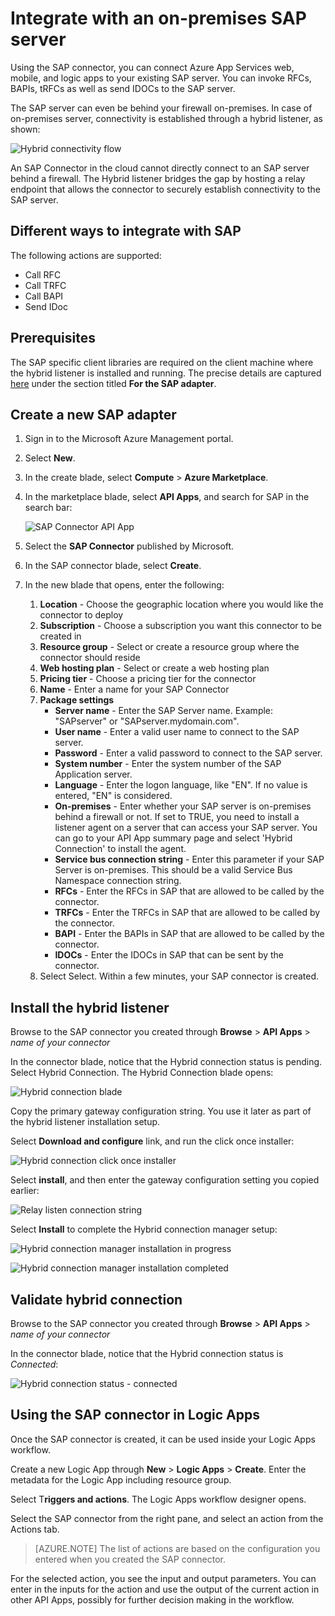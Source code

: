 <properties
	pageTitle="Integrate with an on-premises SAP server in Microsoft Azure App Service"
	description="Learn how to integrate with an on-premises SAP server"
	authors="rajeshramabathiran"
	manager="dwrede"
	editor=""
	services="app-service\logic"
	documentationCenter=""/>

<tags
	ms.service="app-service-logic"
	ms.workload="integration"
	ms.tgt_pltfrm="na"
	ms.devlang="na"
	ms.topic="article"
	ms.date="07/02/2015"
	ms.author="sameerch"/>


# Integrate with an on-premises SAP server
Using the SAP connector, you can connect Azure App Services web, mobile, and logic apps to your existing SAP server. You can invoke RFCs, BAPIs, tRFCs as well as send IDOCs to the SAP server.

The SAP server can even be behind your firewall on-premises. In case of on-premises server, connectivity is established through a hybrid listener, as shown:

![Hybrid connectivity flow][1]

An SAP Connector in the cloud cannot directly connect to an SAP server behind a firewall. The Hybrid listener bridges the gap by hosting a relay endpoint that allows the connector to securely establish connectivity to the SAP server.


## Different ways to integrate with SAP
The following actions are supported:

- Call RFC
- Call TRFC
- Call BAPI
- Send IDoc

## Prerequisites
The SAP specific client libraries are required on the client machine where the hybrid listener is installed and running. The precise details are captured [here][9] under the section titled **For the SAP adapter**.


## Create a new SAP adapter
1. Sign in to the Microsoft Azure Management portal.
2. Select **New**.
3. In the create blade, select **Compute** > **Azure Marketplace**.
4. In the marketplace blade, select **API Apps**, and search for SAP in the search bar:

	![SAP Connector API App][2]
5. Select the **SAP Connector** published by Microsoft.
6. In the SAP connector blade, select **Create**.
7. In the new blade that opens, enter the following:
	1. **Location** - Choose the geographic location where you would like the connector to deploy
	2. **Subscription** - Choose a subscription you want this connector to be created in
	3. **Resource group** - Select or create a resource group where the connector should reside
	4. **Web hosting plan** - Select or create a web hosting plan
	5. **Pricing tier** - Choose a pricing tier for the connector
	6. **Name** - Enter a name for your SAP Connector
	7. **Package settings**
		- **Server name** - Enter the SAP Server name. Example: "SAPserver" or "SAPserver.mydomain.com".
		- **User name** - Enter a valid user name to connect to the SAP server.
		- **Password** - Enter a valid password to connect to the SAP server.
		- **System number** - Enter the system number of the SAP Application server.
		- **Language** - Enter the logon language, like "EN". If no value is entered, "EN" is considered.
		- **On-premises** - Enter whether your SAP server is on-premises behind a firewall or not. If set to TRUE, you need to install a listener agent on a server that can access your SAP server. You can go to your API App summary page and select 'Hybrid Connection' to install the agent.
		- **Service bus connection string** - Enter this parameter if your SAP Server is on-premises. This should be a valid Service Bus Namespace connection string.
		- **RFCs** - Enter the RFCs in SAP that are allowed to be called by the connector.
		- **TRFCs** - Enter the TRFCs in SAP that are allowed to be called by the connector.
		- **BAPI** - Enter the BAPIs in SAP that are allowed to be called by the connector.
		- **IDOCs** - Enter the IDOCs in SAP that can be sent by the connector.
	8. Select Select. Within a few minutes, your SAP connector is created.


## Install the hybrid listener
Browse to the SAP connector you created through **Browse** > **API Apps** > *name of your connector*

In the connector blade, notice that the Hybrid connection status is pending. Select Hybrid Connection. The Hybrid Connection blade opens:

![Hybrid connection blade][3]

Copy the primary gateway configuration string. You use it later as part of the hybrid listener installation setup.

Select **Download and configure** link, and run the click once installer:

![Hybrid connection click once installer][4]

Select **install**, and then enter the gateway configuration setting you copied earlier:

![Relay listen connection string][5]

Select **Install** to complete the Hybrid connection manager setup:

![Hybrid connection manager installation in progress][6]

![Hybrid connection manager installation completed][7]

## Validate hybrid connection
Browse to the SAP connector you created through **Browse** > **API Apps** > *name of your connector*

In the connector blade, notice that the Hybrid connection status is *Connected*:

![Hybrid connection status - connected][8]


## Using the SAP connector in Logic Apps
Once the SAP connector is created, it can be used inside your Logic Apps workflow.

Create a new Logic App through **New** > **Logic Apps** > **Create**. Enter the metadata for the Logic App including resource group.

Select T**riggers and actions**. The Logic Apps workflow designer opens.

Select the SAP connector from the right pane, and select an action from the Actions tab.

> [AZURE.NOTE] The list of actions are based on the configuration you entered when you created the SAP connector.

For the selected action, you see the input and output parameters. You can enter in the inputs for the action and use the output of the current action in other API Apps, possibly for further decision making in the workflow.

<!--Image references-->
[1]: ./media/app-service-logic-integrate-with-an-on-premise-SAP-server/HybridConnectivityFlow.PNG
[2]: ./media/app-service-logic-integrate-with-an-on-premise-SAP-server/SAPConnector.APIApp.PNG
[3]: ./media/app-service-logic-integrate-with-an-on-premise-SAP-server/HybridConnection.PNG
[4]: ./media/app-service-logic-integrate-with-an-on-premise-SAP-server/HybridConnection.ClickOnceInstaller.PNG
[5]: ./media/app-service-logic-integrate-with-an-on-premise-SAP-server/HybridConnection.ClickOnceInstaller.RelayInformation.PNG
[6]: ./media/app-service-logic-integrate-with-an-on-premise-SAP-server/HybridConnectionManager.Install.InProgress.PNG
[7]: ./media/app-service-logic-integrate-with-an-on-premise-SAP-server/HybridConnectionManager.Install.Completed.PNG
[8]: ./media/app-service-logic-integrate-with-an-on-premise-SAP-server/SAPConnector.HybridConnection.Connected.PNG
[9]: http://download.microsoft.com/download/2/D/7/2D7CE8DF-A6C5-45F0-8319-14C3F1F9A0C7/InstallationGuide.htm
